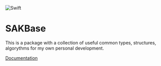 ![Swift](https://github.com/glorysaber/SAKBase/workflows/Swift/badge.svg?branch=master)

# SAKBase

This is a package with a collection of useful common types, structures, algorythms for my own personal development.

[Documentation](./Documentation/Home.md)

